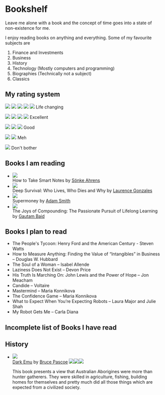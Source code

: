 # Bookshelf

Leave me alone with a book and the concept of time goes into a state of non-existence for me.

I enjoy reading books on anything and everything. Some of my favourite subjects are

1. Finance and Investments
2. Business
3. History
4. Technology (Mostly computers and programming)
5. Biographies (Technically not a subject)
6. Classics

## My rating system

<div class="rating-system">

![](images/star-solid.svg)
![](images/star-solid.svg)
![](images/star-solid.svg)
![](images/star-solid.svg)
![](images/star-solid.svg)
Life changing

![](images/star-solid.svg)
![](images/star-solid.svg)
![](images/star-solid.svg)
![](images/star-solid.svg)
Excellent

![](images/star-solid.svg)
![](images/star-solid.svg)
![](images/star-solid.svg)
Good

![](images/star-solid.svg)
![](images/star-solid.svg)
Meh

![](images/star-solid.svg)
Don't bother

</div>

## Books I am reading

<div class="book-list">

- ![](images/covers/how-to-take-smart-notes.jpg)<div>How to Take Smart Notes by [Sönke Ahrens](https://www.goodreads.com/author/show/14876464.S_nke_Ahrens)</div>
- ![](images/covers/deep-survival.jpg)<div>Deep Survival: Who Lives, Who Dies and Why by [Laurence Gonzales](https://www.goodreads.com/author/show/37584.Laurence_Gonzales)</div>
- ![](images/covers/supermoney.jpg)<div>Supermoney by [Adam Smith](https://www.goodreads.com/author/show/5761714.George_Goodman)</div>
- ![](images/covers/joys-of-compounding.jpg) <div>The Joys of Compounding: The Passionate Pursuit of Lifelong Learning by [Gautam Baid](https://www.goodreads.com/author/show/18960770.Gautam_Baid)</div>

</div>

## Books I plan to read

<div class="book-list">

- The People's Tycoon: Henry Ford and the American Century - Steven Watts
- How to Measure Anything: Finding the Value of “Intangibles” in Business – Douglas W. Hubbard
- The Soul of a Woman – Isabel Allende
- Laziness Does Not Exist – Devon Price
- His Truth Is Marching On: John Lewis and the Power of Hope – Jon Meacham
- Candide – Voltaire
- Mastermind – Maria Konnikova
- The Confidence Game – Maria Konnikova
- What to Expect When You’re Expecting Robots – Laura Major and Julie Shah
- My Robot Gets Me – Carla Diana

</div>

## Incomplete list of Books I have read

## History

<div class="book-list">

- ![](images/covers/dark-emu.jpg) <div>[Dark Emu](/books/dark-emu) by [Bruce Pascoe](https://www.goodreads.com/author/show/809165.Bruce_Pascoe) <span class="stars">![](images/star-solid.svg)![](images/star-solid.svg)![](images/star-solid.svg)</span><p>This book presents a view that Australian Aborigines were more than hunter gatherers. They were skilled in agriculture, fishing, building homes for themselves and pretty much did all those things which are expected from a civilized society.</p></div>

</div>
